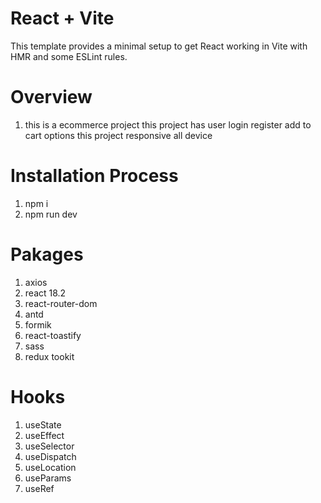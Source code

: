 # React + Vite

This template provides a minimal setup to get React working in Vite with HMR and some ESLint rules.

# Overview
 1. this is a ecommerce project this project has user login register add to cart options this project responsive all device

# Installation Process
1. npm i
2. npm run dev

 # Pakages
 1. axios
 2. react 18.2
 3. react-router-dom
 4. antd
 5. formik
 6. react-toastify
 7. sass
 8. redux tookit

# Hooks
1. useState
2. useEffect
3. useSelector
4. useDispatch
5. useLocation
6. useParams
7. useRef
